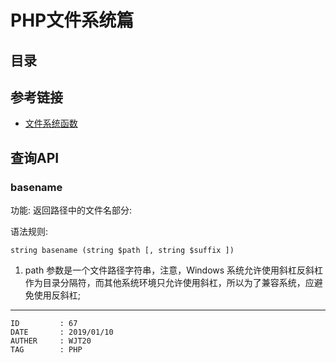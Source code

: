 
# PHP文件系统篇 #

## 目录 ##

## 参考链接 ##

- [文件系统函数](http://php.net/manual/zh/ref.filesystem.php)

## 查询API ##

### basename ###

功能: 返回路径中的文件名部分:

语法规则:

```
string basename (string $path [, string $suffix ])
```

1. path 参数是一个文件路径字符串，注意，Windows 系统允许使用斜杠反斜杠作为目录分隔符，而其他系统环境只允许使用斜杠，所以为了兼容系统，应避免使用反斜杠;

---

```
ID         : 67
DATE       : 2019/01/10
AUTHER     : WJT20
TAG        : PHP
```
